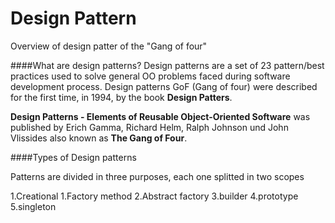 # Design Pattern
Overview of design patter of the "Gang of four"

####What are design patterns?
Design patterns are a set of 23 pattern/best practices used to solve general OO problems faced during software development process.
Design patterns GoF (Gang of four) were described for the first time, in 1994, by the book **Design Patters**.

**Design Patterns - Elements of Reusable Object-Oriented Software** was published by Erich Gamma, Richard Helm, Ralph Johnson und John Vlissides
also known as **The Gang of Four**.

####Types of Design patterns

Patterns are divided in three purposes, each one splitted in two scopes

1.Creational
    1.Factory method
    2.Abstract factory
    3.builder
    4.prototype
    5.singleton
